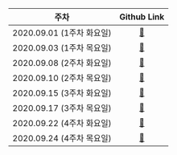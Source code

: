 |           주차            |       Github Link      |  
| :-----------------------: | :--------------------: | 
| 2020.09.01 (1주차 화요일) | [:link:](./Week_1/Tue/0901.md) | 
| 2020.09.03 (1주차 목요일) | [:link:](./Week_1/Thu/0903.md) |
| 2020.09.08 (2주차 화요일) | [:link:](./Week_2/Tue/0908.md) |
| 2020.09.10 (2주차 목요일) | [:link:](./Week_2/Thu/0910.md) |
| 2020.09.15 (3주차 화요일) | [:link:](./Week_3/Tue/0915.md) | 
| 2020.09.17 (3주차 목요일) | [:link:](./Week_3/Thu/0917.md) | 
| 2020.09.22 (4주차 화요일) | [:link:](./Week_4/Tue/0922.md) |
| 2020.09.24 (4주차 목요일) | [:link:](./Week_4/Thu/0924.md) |